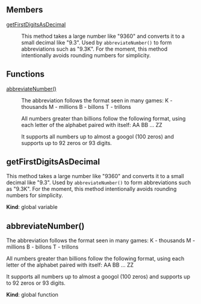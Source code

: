 ## Members

<dl>
<dt><a href="#getFirstDigitsAsDecimal">getFirstDigitsAsDecimal</a></dt>
<dd><p>This method takes a large number like &quot;9360&quot; and converts it to a small decimal like &quot;9.3&quot;. Used by <code>abbreviateNumber()</code> to form abbreviations such as &quot;9.3K&quot;. For the moment, this method intentionally avoids rounding numbers for simplicity.</p>
</dd>
</dl>

## Functions

<dl>
<dt><a href="#abbreviateNumber">abbreviateNumber()</a></dt>
<dd><p>The abbreviation follows the format seen in many games:
K - thousands
M - millions
B - billons
T - trillons</p>
<p>All numbers greater than billions follow the following format, using each letter of the alphabet paired with itself:
AA
BB
...
ZZ</p>
<p>It supports all numbers up to almost a googol (100 zeros) and supports up to 92 zeros or 93 digits.</p>
</dd>
</dl>

<a name="getFirstDigitsAsDecimal"></a>

## getFirstDigitsAsDecimal
This method takes a large number like "9360" and converts it to a small decimal like "9.3". Used by `abbreviateNumber()` to form abbreviations such as "9.3K". For the moment, this method intentionally avoids rounding numbers for simplicity.

**Kind**: global variable  
<a name="abbreviateNumber"></a>

## abbreviateNumber()
The abbreviation follows the format seen in many games:K - thousandsM - millionsB - billonsT - trillonsAll numbers greater than billions follow the following format, using each letter of the alphabet paired with itself:AABB...ZZIt supports all numbers up to almost a googol (100 zeros) and supports up to 92 zeros or 93 digits.

**Kind**: global function  
